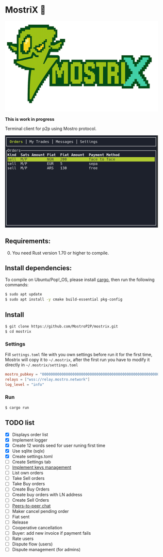 # MostriX 🧌

![Mostro-logo](static/logo.png)

**This is work in progress**

Terminal client for p2p using Mostro protocol.

![tui](static/mostrix.png)

## Requirements:

0. You need Rust version 1.70 or higher to compile.

## Install dependencies:

To compile on Ubuntu/Pop!\_OS, please install [cargo](https://www.rust-lang.org/tools/install), then run the following commands:

```bash
$ sudo apt update
$ sudo apt install -y cmake build-essential pkg-config
```

## Install

```bash
$ git clone https://github.com/MostroP2P/mostrix.git
$ cd mostrix
```

### Settings

Fill `settings.toml` file with you own settings before run it for the first time, Mostrix will copy it to `~/.mostrix`, after the first run you have to modify it directly in `~/.mostrix/settings.toml`

```toml
mostro_pubkey = "0000000000000000000000000000000000000000000000000000000000000000"
relays = ["wss://relay.mostro.network"]
log_level = "info"
```

### Run

```bash
$ cargo run
```

## TODO list
- [x] Displays order list
- [x] Implement logger
- [x] Create 12 words seed for user runing first time
- [x] Use sqlite (sqlx)
- [x] Create settings.toml
- [ ] Create Settings tab
- [ ] [Implement keys management](https://mostro.network/protocol/key_management.html)
- [ ] List own orders
- [ ] Take Sell orders
- [ ] Take Buy orders
- [ ] Create Buy Orders
- [ ] Create buy orders with LN address
- [ ] Create Sell Orders
- [ ] [Peers-to-peer chat](https://mostro.network/protocol/chat.html)
- [ ] Maker cancel pending order
- [ ] Fiat sent
- [ ] Release
- [ ] Cooperative cancellation
- [ ] Buyer: add new invoice if payment fails
- [ ] Rate users
- [ ] Dispute flow (users)
- [ ] Dispute management (for admins)

